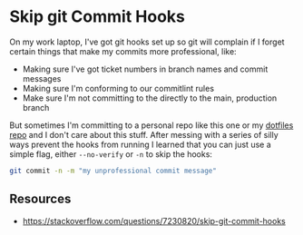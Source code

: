 # Skip git Commit Hooks
On my work laptop, I've got git hooks set up so git will complain if I forget 
certain things that make my commits more professional, like:

* Making sure I've got ticket numbers in branch names and commit messages
* Making sure I'm conforming to our commitlint rules
* Make sure I'm not committing to the directly to the main, production branch

But sometimes I'm committing to a personal repo like this one or my 
[dotfiles repo](https://github.com/thavelick/dotfiles) and I don't care about
this stuff. After messing with a series of silly ways prevent the hooks from
running I learned that you can just use a simple flag, either `--no-verify` or
`-n` to skip the hooks:
    
```bash
git commit -n -m "my unprofessional commit message"
```

## Resources
* https://stackoverflow.com/questions/7230820/skip-git-commit-hooks